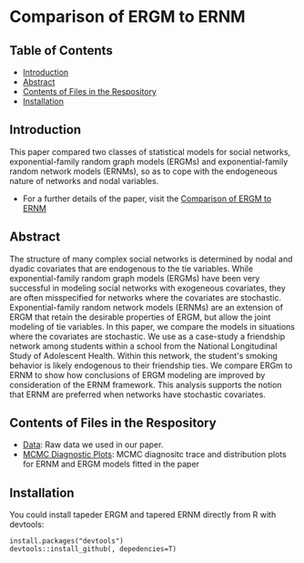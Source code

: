 # Comparison of ERGM to ERNM

## Table of Contents

- [Introduction](#Introduction)
- [Abstract](#Abstract)
- [Contents of Files in the Respository](#Contents-of-Files-in-the-Respository)
- [Installation](#Installation)


## Introduction

This paper compared two classes of statistical models for social networks, exponential-family random graph models (ERGMs) and exponential-family random network models (ERNMs), so as to cope with the endogeneous nature of networks and nodal variables.

- For a further details of the paper, visit the
[Comparison of ERGM to ERNM](https://drive.google.com/file/d/1mPHLsypGwfLOGTBUS6GuZrEpxGjES_kV/view?usp=sharing)

## Abstract

The structure of many complex social networks is determined by nodal and dyadic covariates that are endogenous to the tie variables. While exponential-family random graph models (ERGMs) have been very successful in modeling social networks with exogeneous covariates, they are often misspecified for networks where the covariates are stochastic. Exponential-family random network models (ERNMs) are an extension of ERGM that retain the desirable properties of ERGM, but allow the joint modeling of tie variables. In this paper, we compare the models in situations where the covariates are stochastic. We use as a case-study a friendship network among students within a school from the National Longitudinal Study of Adolescent Health. Within this network, the student's smoking behavior is likely endogenous to their friendship ties. We compare ERGm to ERNM to show how conclusions of ERGM modeling are improved by consideration of the ERNM framework.
This analysis supports the notion that ERNM are preferred when networks have stochastic covariates.

## Contents of Files in the Respository

- [Data](P0AH_s270_weak_.RData): Raw data we used in our paper.
- [MCMC Diagnostic Plots](): MCMC diagnositc trace and distribution plots for ERNM and ERGM models fitted in the paper

## Installation

You could install tapeder ERGM and tapered ERNM directly from R with devtools:

```
install.packages("devtools")
devtools::install_github(, depedencies=T)
```



